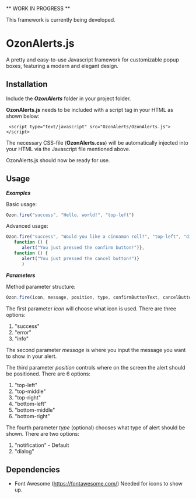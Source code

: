  ** WORK IN PROGRESS **
 
 This framework is currently being developed. 

# OzonAlerts.js
 
A pretty and easy-to-use Javascript framework for customizable popup boxes, featuring a modern and elegant design. 

## Installation

Include the ***OzonAlerts*** folder in your project folder.  

**OzonAlerts.js** needs to be included with a script tag in your HTML as shown below:

``` <script type="text/javascript" src="OzonAlerts/OzonAlerts.js"></script>```

The necessary CSS-file (**OzonAlerts.css**) will be automatically injected into your HTML via the Javascript file mentioned above. 

OzonAlerts.js should now be ready for use. 

## Usage

***Examples***

Basic usage: 
```javascript
Ozon.fire("success", "Hello, world!", "top-left")
```
Advanced usage: 
```javascript
Ozon.fire("success", "Would you like a cinnamon roll?", "top-left", "dialog", "Yes thanks!", "No thanks!", 
   function () { 
      alert("You just pressed the confirm button!")}, 
   function () {
      alert("You just pressed the cancel button!")}
      )
```


***Parameters***

Method parameter structure:
```javascript
Ozon.fire(icon, message, position, type, confirmButtonText, cancelButtonText, onConfirm, onCancel)
```

The first parameter *icon* will choose what icon is used. There are three options:
 1. "success"
 2. "error"
 3. "info"
 
The second parameter *message* is where you input the message you want to show in your alert. 

The third parameter *position* controls where on the screen the alert should be positioned. There are 6 options: 
 1. "top-left"
 2. "top-middle"
 3. "top-right"
 4. "bottom-left"
 5. "bottom-middle"
 6. "bottom-right"

The fourth parameter *type* (optional) chooses what type of alert should be shown. There are two options:
 1. "notification" - Default 
 2. "dialog"

## Dependencies 
  - Font Awesome (https://fontawesome.com/)
    Needed for icons to show up. 
